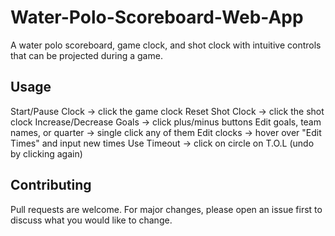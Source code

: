 # Water-Polo-Scoreboard-Web-App
A water polo scoreboard, game clock, and shot clock with intuitive controls that can be projected during a game.

## Usage

Start/Pause Clock -> click the game clock
Reset Shot Clock -> click the shot clock
Increase/Decrease Goals -> click plus/minus buttons
Edit goals, team names, or quarter -> single click any of them
Edit clocks -> hover over "Edit Times" and input new times
Use Timeout -> click on circle on T.O.L (undo by clicking again)

## Contributing
Pull requests are welcome. For major changes, please open an issue first to discuss what you would like to change.
